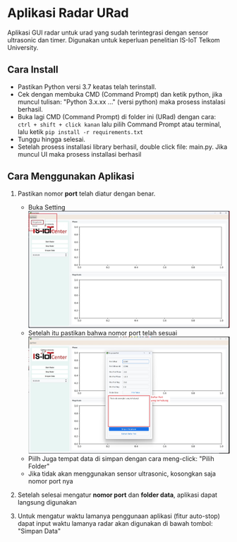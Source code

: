 # Aplikasi Radar URad

Aplikasi GUI radar untuk urad yang sudah terintegrasi dengan sensor ultrasonic dan timer.
Digunakan untuk keperluan penelitian IS-IoT Telkom University.

## Cara Install

- Pastikan Python versi 3.7 keatas telah terinstall.
- Cek dengan membuka CMD (Command Prompt) dan ketik python, jika muncul tulisan: "Python 3.x.xx ..." (versi python) maka prosess instalasi berhasil.
- Buka lagi CMD (Command Prompt) di folder ini (URad) dengan cara: ```ctrl + shift + click kanan``` lalu pilih Command Prompt atau terminal, lalu ketik ```pip install -r requirements.txt```
- Tunggu hingga selesai.
- Setelah prosess installasi library berhasil, double click file: main.py. Jika muncul UI maka prosess installasi berhasil

## Cara Menggunakan Aplikasi

1. Pastikan nomor **port** telah diatur dengan benar.
   - Buka Setting
     ![gambar setting](https://github.com/rc-iot-telu/urad/blob/master/screenshoot/open_setting.jpg?raw=true)
   - Setelah itu pastikan bahwa nomor port telah sesuai
     ![gambar setting](https://github.com/rc-iot-telu/urad/blob/master/screenshoot/setting_port.jpg?raw=true)
   - Piilh Juga tempat data di simpan dengan cara meng-click: "Pilih Folder"
   - Jika tidak akan menggunakan sensor ultrasonic, kosongkan saja nomor port nya
     
2. Setelah selesai mengatur **nomor port** dan **folder data**, aplikasi dapat langsung digunakan
3. Untuk mengatur waktu lamanya penggunaan aplikasi (fitur auto-stop) dapat input waktu lamanya radar akan digunakan di bawah tombol: "Simpan Data"
